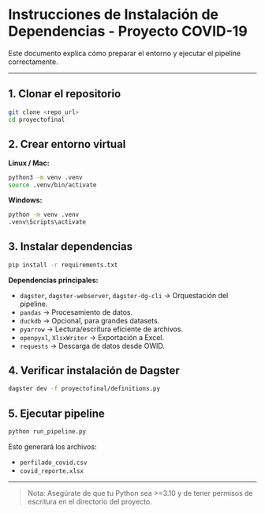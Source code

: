 # Instrucciones de Instalación de Dependencias - Proyecto COVID-19

Este documento explica cómo preparar el entorno y ejecutar el pipeline correctamente.

---

## 1. Clonar el repositorio
```bash
git clone <repo_url>
cd proyectofinal
```

## 2. Crear entorno virtual
**Linux / Mac:**
```bash
python3 -m venv .venv
source .venv/bin/activate
```
**Windows:**
```bash
python -m venv .venv
.venv\Scripts\activate
```

## 3. Instalar dependencias
```bash
pip install -r requirements.txt
```

**Dependencias principales:**
- `dagster`, `dagster-webserver`, `dagster-dg-cli` → Orquestación del pipeline.  
- `pandas` → Procesamiento de datos.  
- `duckdb` → Opcional, para grandes datasets.  
- `pyarrow` → Lectura/escritura eficiente de archivos.  
- `openpyxl`, `XlsxWriter` → Exportación a Excel.  
- `requests` → Descarga de datos desde OWID.  

## 4. Verificar instalación de Dagster
```bash
dagster dev -f proyectofinal/definitions.py
```

## 5. Ejecutar pipeline
```bash
python run_pipeline.py
```
Esto generará los archivos:
- `perfilado_covid.csv`
- `covid_reporte.xlsx`

---

> Nota: Asegúrate de que tu Python sea >=3.10 y de tener permisos de escritura en el directorio del proyecto.

